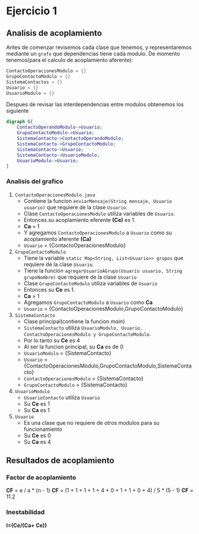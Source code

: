 # Ejercicio 1

## Analisis de acoplamiento

Antes de comenzar revisemos cada clase que tenemos, y representaremos mediante un `grafo` que dependencias tiene cada modulo.
De momento tenemos(para el calculo de acoplamiento aferente):

```java
ContactoOperacionesModulo = {}
GrupoContactoModulo = {}
SistemaContactos = {}
Usuario = {}
UsuarioModulo = {}
```

Despues de revisar las interdependencias entre modulos obtenemos los siguiente

```dot
digraph G{
    ContactoOperandoModulo->Usuario;
    GrupoContactoModulo->Usuario;
    SistemaContacto->ContactoOperandoModulo;
    SistemaContacto->GrupoContactoModulo;
    SistemaContacto->Usuario;
    SistemaContacto->UsuarioModulo;
    UsuarioModulo->Usuario;
}
```

### Analisis del grafico

1. `ContactoOperacionesModulo.java`
   - Contiene la funcion `enviarMensaje(String mensaje, Usuario usuario)`  que requiere de la clase `Usuario`.
   - Clase `ContactoOperacionesModulo` utiliza variables de `Usuario`.
   - Entonces su acoplamiento eferente **(Ce)** es 1.
   - **Ca** = 1
   - Y agregamos `ContactoOperacionesModulo` a `Usuario` como su acoplamiento aferente **(Ca)**
   - `Usuario` = {ContactoOperacionesModulo}
2. `GrupoContactoModulo`
   - Tiene la variable `static Map<String, List<Usuario>> grupos` que requiere de la clase `Usuario`.
   - Tiene la funcion `agregarUsuarioAGrupo(Usuario usuario, String grupoNombre)` que requiere de la clase `Usuario`
   - Clase `GrupoContactoModulo` utiliza variables de `Usuario`
   - Entonces su **Ce** es 1.
   - **Ca** = 1
   - Agregamos `GrupoContactoModulo` a `Usuario` como **Ca**
   - `Usuario` = {ContactoOperacionesModulo,GrupoContactoModulo}
3. `SistemaContacto`
   - Clase principal(contiene la funcion *main*)
   - `SistemaContacto` utiliza `UsuarioModulo, Usuario, ContactoOperacionesModulo y GrupoContactoModulo`.
   - Por lo tanto su **Ce** es 4
   - Al ser la funcion principal, su **Ca** es de 0
   - `UsuarioModulo` = {SistemaContacto}
   - `Usuario` = {ContactoOperacionesModulo,GrupoContactoModulo,SistemaContacto}
   - `ContactoOperacionesModulo` = {SistemaContacto}
   - `GrupoContactoModulo` = {SistemaContacto}
4. `UsuarioModulo`
   - `UsuarioContacto` utiliza `Usuario`
   - Su **Ce** es 1
   - Su **Ca** es 1
5. `Usuario`
   - Es una clase que no requiere de otros modulos para su funcionamiento
   - Su **Ce** es 0
   - Su **Ca** es 4

## Resultados de acoplamiento

### Factor de acoplamiento

**CF** = e / a * (n - 1)
**CF** = (1 + 1 + 1 + 1 + 4 + 0 + 1 + 1 + 0 + 4) / 5 * (5 - 1)
**CF** = 11.2

### Inestabilidad

**I=(Ce/(Ca+ Ce))**


